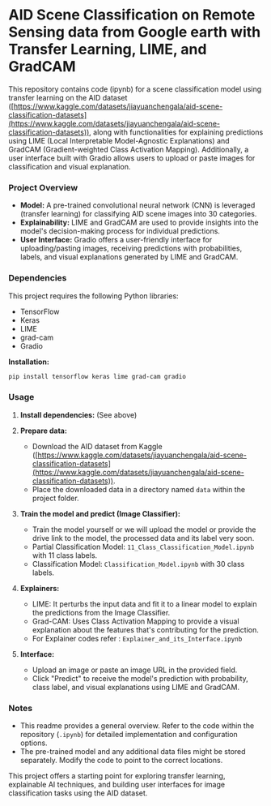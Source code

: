 # AID Scene Classification on Remote Sensing data from Google earth with Transfer Learning, LIME, and GradCAM

This repository contains code (ipynb) for a scene classification model using transfer learning on the AID dataset ([https://www.kaggle.com/datasets/jiayuanchengala/aid-scene-classification-datasets](https://www.kaggle.com/datasets/jiayuanchengala/aid-scene-classification-datasets)), along with functionalities for explaining predictions using LIME (Local Interpretable Model-Agnostic Explanations) and GradCAM (Gradient-weighted Class Activation Mapping). Additionally, a user interface built with Gradio allows users to upload or paste images for classification and visual explanation.

### Project Overview

* **Model:** A pre-trained convolutional neural network (CNN) is leveraged (transfer learning) for classifying AID scene images into 30 categories.
* **Explainability:** LIME and GradCAM are used to provide insights into the model's decision-making process for individual predictions.
* **User Interface:** Gradio offers a user-friendly interface for uploading/pasting images, receiving predictions with probabilities, labels, and visual explanations generated by LIME and GradCAM.

### Dependencies

This project requires the following Python libraries:

* TensorFlow
* Keras
* LIME
* grad-cam
* Gradio

**Installation:**

```bash
pip install tensorflow keras lime grad-cam gradio
```

### Usage

1. **Install dependencies:** (See above)

2. **Prepare data:**

   * Download the AID dataset from Kaggle ([https://www.kaggle.com/datasets/jiayuanchengala/aid-scene-classification-datasets](https://www.kaggle.com/datasets/jiayuanchengala/aid-scene-classification-datasets)).
   * Place the downloaded data in a directory named `data` within the project folder.

3. **Train the model and predict (Image Classifier):**

   * Train the model yourself or we will upload the model or provide the drive link to the model, the processed data and its label very soon.
   * Partial Classification Model: `11_Class_Classification_Model.ipynb` with 11 class labels.
   * Classification Model: `Classification_Model.ipynb` with 30 class labels.

4. **Explainers:**
   
   * LIME: It perturbs the input data and fit it to a linear model to explain the predictions from the Image Classifier.
   * Grad-CAM: Uses Class Activation Mapping to provide a visual explanation about the features that's contributing for the prediction.
   * For Explainer codes refer : `Explainer_and_its_Interface.ipynb`

5. **Interface:**

   * Upload an image or paste an image URL in the provided field.
   * Click "Predict" to receive the model's prediction with probability, class label, and visual explanations using LIME and GradCAM.

### Notes

* This readme provides a general overview. Refer to the code within the repository (`.ipynb`) for detailed implementation and configuration options.
* The pre-trained model and any additional data files might be stored separately. Modify the code to point to the correct locations.

This project offers a starting point for exploring transfer learning, explainable AI techniques, and building user interfaces for image classification tasks using the AID dataset.
